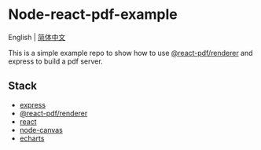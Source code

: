 # Node-react-pdf-example

English | [简体中文](./README.zh.md)

This is a simple example repo to show how to use [@react-pdf/renderer](https://react-pdf.org/) and express to build a pdf server.

## Stack

- [express](https://expressjs.com/)
- [@react-pdf/renderer](https://react-pdf.org/)
- [react](https://reactjs.org/)
- [node-canvas](https://github.com/Automattic/node-canvas)
- [echarts](https://echarts.apache.org)
